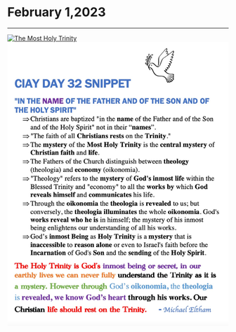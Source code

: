 # February 1,2023
---

[![The Most Holy Trinity](https://raw.githubusercontent.com/fernal73/CIAY/main/January/jpgs/Day032.jpg)](https://youtu.be/dd0QXMRz0yE "The Most Holy Trinity")
![Day 32 Snippet](https://github.com/fernal73/CIAY/blob/main/February/jpgs/Day32Snippet.jpg?raw=true)

